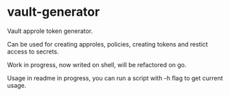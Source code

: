 # vault-generator

Vault approle token generator.

Can be used for creating approles, policies, creating tokens and restict access to secrets.

Work in progress, now writed on shell, will be refactored on go.

Usage in readme in progress, you can run a script with -h flag to get current usage.
